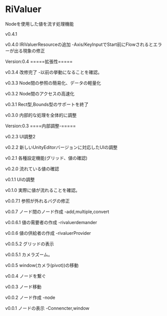 ﻿# RiValuer
Nodeを使用した値を流す処理機能








v0.4.1

v0.4.0 IRiValuerResourceの追加
		-Axis/KeyInputでStart前にFlowされるとエラーが出る現象の修正

Version:0.4 =====拡張性=====

v0.3.4 改修完了
		-以前の挙動になることを確認。

v0.3.3 Node間の参照の簡易化、データの軽量化		

v0.3.2 Node間のアクセスの高速化

v0.3.1 Rect型,Bounds型のサポートを終了

v0.3.0 内部的な処理を全体的に調整

Version:0.3 ====内部調整-=====

v0.2.3 UI調整2

v0.2.2 新しいUnityEditorバージョンに対応したUIの調整

v0.2.1 各種設定機能(グリッド、値の確認)

v0.2.0 流れている値の確認

v0.1.1 UIの調整

v0.1.0 実際に値が流れることを確認。

v0.0.7.1 参照が外れるバグの修正

v0.0.7 ノード間のノード作成
		-add,multiple,convert

v0.0.6.1 値の需要者の作成
		-rivaluerdemander

v0.0.6 値の供給者の作成
		-rivaluerProvider

v0.0.5.2 グリッドの表示

v0.0.5.1 カメラズーム。

v0.0.5 window(カメラ(pivot))の移動

v0.0.4 ノードを繋ぐ

v0.0.3 ノード移動

v0.0.2 ノード作成
		-node

v0.0.1 ノードの表示
		-Connencter,window
